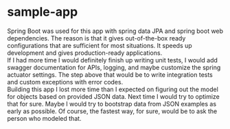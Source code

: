 # sample-app

Spring Boot was used for this app with spring data JPA and spring boot web dependencies. The reason is that it gives out-of-the-box ready configurations that are sufficient for most situations. It speeds up development and gives production-ready applications.\
If I had more time I would definitely finish up writing unit tests, I would add swagger documentation for APIs, logging, and maybe customize the spring actuator settings. The step above that would be to write integration tests and custom exceptions with error codes.\
Building this app I lost more time than I expected on figuring out the model for objects based on provided JSON data. Next time I would try to optimize that for sure. Maybe I would try to bootstrap data from JSON examples as early as possible. Of course, the fastest way, for sure, would be to ask the person who modeled that.
